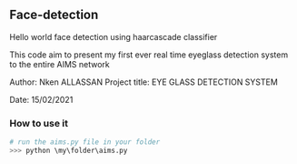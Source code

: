 ## Face-detection
Hello world face detection using haarcascade classifier

This code aim to present my first ever real time  eyeglass detection system to the entire AIMS network

Author: Nken ALLASSAN
Project title: EYE GLASS DETECTION SYSTEM

Date: 15/02/2021

### How to use it

```python
# run the aims.py file in your folder
>>> python \my\folder\aims.py
```

